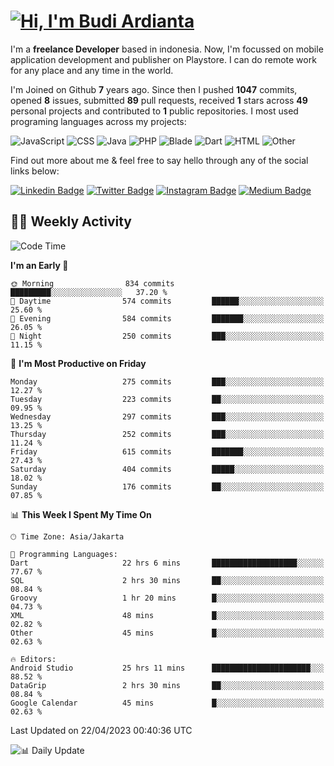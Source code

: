 # [![Hi, I'm Budi Ardianta](https://readme-typing-svg.herokuapp.com?size=24&vCenter=true&lines=%F0%9F%91%8B+Hi%2C+I'm+Budi+Ardianta+;%F0%9F%92%BB+Android+And+Web+Developer+)](https://git.io/typing-svg)

I'm a **freelance Developer** based in indonesia. Now, I'm focussed on mobile application development and publisher on Playstore. I can do remote work for any place and any time in the world.

I'm Joined on Github **7** years ago. Since then I pushed **1047** commits, opened **8** issues, submitted **89** pull requests, received **1** stars across **49** personal projects and contributed to **1** public repositories.
I most used programing languages across my projects:

![JavaScript](https://img.shields.io/badge/-JavaScript-%23f1e05a?style=flat&logo=JavaScript&logoColor=white)
![CSS](https://img.shields.io/badge/-CSS-%23563d7c?style=flat&logo=CSS&logoColor=white)
![Java](https://img.shields.io/badge/-Java-%23b07219?style=flat&logo=Java&logoColor=white)
![PHP](https://img.shields.io/badge/-PHP-%234F5D95?style=flat&logo=PHP&logoColor=white)
![Blade](https://img.shields.io/badge/-Blade-%23f7523f?style=flat&logo=Blade&logoColor=white)
![Dart](https://img.shields.io/badge/-Dart-%2300B4AB?style=flat&logo=Dart&logoColor=white)
![HTML](https://img.shields.io/badge/-HTML-%23e34c26?style=flat&logo=HTML&logoColor=white)
![Other](https://img.shields.io/badge/-Other-%23ededed?style=flat&logo=Other&logoColor=white)

Find out more about me & feel free to say hello through any of the social links below:

[![Linkedin Badge](https://img.shields.io/badge/-budiardianata-blue?style=flat&logo=Linkedin&logoColor=white&link=https://www.linkedin.com/in/budiardianata/)](https://www.linkedin.com/in/budiardianata/)
[![Twitter Badge](https://img.shields.io/badge/-budiardianata-%231DA1F2.svg?style=flat&logo=twitter&logoColor=white&link=https://www.twitter.com/budiardianata)](https://www.linkedin.com/in/budiardianata/)
[![Instagram Badge](https://img.shields.io/badge/-budiardianata-purple?style=flat&logo=instagram&logoColor=white&link=https://instagram.com/budiardianata/)](https://instagram.com/budiardianata)
[![Medium Badge](https://img.shields.io/badge/-@budiardianata-%2312100E.svg?style=flat&logo=Medium&logoColor=white&link=https://medium.com/@budiardianata/)](https://medium.com/@budiardianata)

## 👨‍💻 Weekly Activity
<!--START_SECTION:waka-->
![Code Time](http://img.shields.io/badge/Code%20Time-1%2C669%20hrs%202%20mins-blue)

**I'm an Early 🐤** 

```text
🌞 Morning                834 commits         █████████░░░░░░░░░░░░░░░░   37.20 % 
🌆 Daytime                574 commits         ██████░░░░░░░░░░░░░░░░░░░   25.60 % 
🌃 Evening                584 commits         ███████░░░░░░░░░░░░░░░░░░   26.05 % 
🌙 Night                  250 commits         ███░░░░░░░░░░░░░░░░░░░░░░   11.15 % 
```
📅 **I'm Most Productive on Friday** 

```text
Monday                   275 commits         ███░░░░░░░░░░░░░░░░░░░░░░   12.27 % 
Tuesday                  223 commits         ██░░░░░░░░░░░░░░░░░░░░░░░   09.95 % 
Wednesday                297 commits         ███░░░░░░░░░░░░░░░░░░░░░░   13.25 % 
Thursday                 252 commits         ███░░░░░░░░░░░░░░░░░░░░░░   11.24 % 
Friday                   615 commits         ███████░░░░░░░░░░░░░░░░░░   27.43 % 
Saturday                 404 commits         █████░░░░░░░░░░░░░░░░░░░░   18.02 % 
Sunday                   176 commits         ██░░░░░░░░░░░░░░░░░░░░░░░   07.85 % 
```


📊 **This Week I Spent My Time On** 

```text
🕑︎ Time Zone: Asia/Jakarta

💬 Programming Languages: 
Dart                     22 hrs 6 mins       ███████████████████░░░░░░   77.67 % 
SQL                      2 hrs 30 mins       ██░░░░░░░░░░░░░░░░░░░░░░░   08.84 % 
Groovy                   1 hr 20 mins        █░░░░░░░░░░░░░░░░░░░░░░░░   04.73 % 
XML                      48 mins             █░░░░░░░░░░░░░░░░░░░░░░░░   02.82 % 
Other                    45 mins             █░░░░░░░░░░░░░░░░░░░░░░░░   02.63 % 

🔥 Editors: 
Android Studio           25 hrs 11 mins      ██████████████████████░░░   88.52 % 
DataGrip                 2 hrs 30 mins       ██░░░░░░░░░░░░░░░░░░░░░░░   08.84 % 
Google Calendar          45 mins             █░░░░░░░░░░░░░░░░░░░░░░░░   02.63 % 
```


 Last Updated on 22/04/2023 00:40:36 UTC
<!--END_SECTION:waka-->

![📊 Daily Update](https://github.com/budiardianata/budiardianata/actions/workflows/update-activity.yml/badge.svg)

